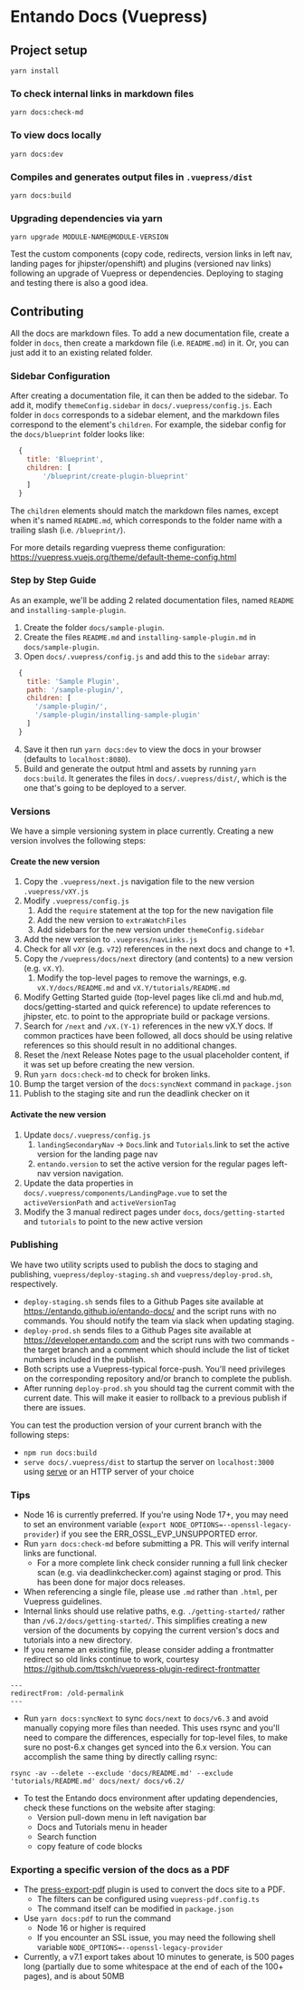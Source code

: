 # Entando Docs (Vuepress)

## Project setup
```
yarn install
```

### To check internal links in markdown files
```
yarn docs:check-md
```

### To view docs locally
```
yarn docs:dev
```

### Compiles and generates output files in `.vuepress/dist`
```
yarn docs:build
```

### Upgrading dependencies via yarn
```
yarn upgrade MODULE-NAME@MODULE-VERSION
```
Test the custom components (copy code, redirects, version links in left nav, landing pages for jhipster/openshift) and plugins (versioned nav links) following an upgrade of Vuepress or dependencies. Deploying to staging and testing there is also a good idea.

## Contributing
All the docs are markdown files. To add a new documentation file, create a folder in `docs`, then create a markdown file (i.e. `README.md`) in it. Or, you can just add it to an existing related folder.

### Sidebar Configuration
After creating a documentation file, it can then be added to the sidebar. To add it, modify `themeConfig.sidebar` in `docs/.vuepress/config.js`. Each folder in `docs` corresponds to a sidebar element, and the markdown files correspond to the element's `children`. For example, the sidebar config for the `docs/blueprint` folder looks like:

```js
  {
    title: 'Blueprint',
    children: [
        '/blueprint/create-plugin-blueprint'
    ]
  }
```

The `children` elements should match the markdown files names, except when it's named `README.md`, which corresponds to the folder name with a trailing slash (i.e. `/blueprint/`).

For more details regarding vuepress theme configuration: https://vuepress.vuejs.org/theme/default-theme-config.html

### Step by Step Guide
As an example, we'll be adding 2 related documentation files, named `README` and `installing-sample-plugin`.

1. Create the folder `docs/sample-plugin`.
2. Create the files `README.md` and `installing-sample-plugin.md` in `docs/sample-plugin`.
3. Open `docs/.vuepress/config.js` and add this to the `sidebar` array:
```js
  {
    title: 'Sample Plugin',
    path: '/sample-plugin/',
    children: [
      '/sample-plugin/',
      '/sample-plugin/installing-sample-plugin'
    ]
  }
```
4. Save it then run `yarn docs:dev` to view the docs in your browser (defaults to `localhost:8080`).
5. Build and generate the output html and assets by running `yarn docs:build`. It generates the files in `docs/.vuepress/dist/`, which is the one that's going to be deployed to a server.

### Versions
We have a simple versioning system in place currently. Creating a new version involves the following steps:

#### Create the new version
1. Copy the `.vuepress/next.js` navigation file to the new version `.vuepress/vXY.js`
1. Modify `.vuepress/config.js` 
   1. Add the `require` statement at the top for the new navigation file
   1. Add the new version to `extraWatchFiles`
   1. Add sidebars for the new version under `themeConfig.sidebar`
1. Add the new version to `.vuepress/navLinks.js`
1. Check for all `vXY` (e.g. `v72`) references in the next docs and change to +1.
1. Copy the `/vuepress/docs/next` directory (and contents) to a new version (e.g. `vX.Y`).
   1. Modify the top-level pages to remove the warnings, e.g. `vX.Y/docs/README.md` and `vX.Y/tutorials/README.md` 
1. Modify Getting Started guide (top-level pages like cli.md and hub.md, docs/getting-started and quick reference) to update references to jhipster, etc. to point to the appropriate build or package versions.
1. Search for `/next` and `/vX.(Y-1)` references in the new vX.Y docs. If common practices have been followed, all docs should be using relative references so this should result in no additional changes.
1. Reset the /next Release Notes page to the usual placeholder content, if it was set up before creating the new version. 
1. Run `yarn docs:check-md` to check for broken links.
1. Bump the target version of the `docs:syncNext` command in `package.json`
1. Publish to the staging site and run the deadlink checker on it

#### Activate the new version
1. Update `docs/.vuepress/config.js`
   1. `landingSecondaryNav` → `Docs`.link and `Tutorials`.link to set the active version for the landing page nav
   1. `entando.version` to set the active version for the regular pages left-nav version navigation.
1. Update the data properties in `docs/.vuepress/components/LandingPage.vue` to set the `activeVersionPath` and `activeVersionTag`
1. Modify the 3 manual redirect pages under `docs`, `docs/getting-started` and `tutorials` to point to the new active version

### Publishing
We have two utility scripts used to publish the docs to staging and publishing, `vuepress/deploy-staging.sh` and `vuepress/deploy-prod.sh`, respectively. 
   - `deploy-staging.sh` sends files to a Github Pages site available at <https://entando.github.io/entando-docs/> and the script runs with no commands. You should notify the team via slack when updating staging.
   - `deploy-prod.sh` sends files to a Github Pages site available at <https://developer.entando.com> and the script runs with two commands - the target branch and a comment which should include the list of ticket numbers included in the publish.
   - Both scripts use a Vuepress-typical force-push. You'll need privileges on the corresponding repository and/or branch to complete the publish.
   - After running `deploy-prod.sh` you should tag the current commit with the current date. This will make it easier to rollback to a previous publish if there are issues. 

You can test the production version of your current branch with the following steps:
   - `npm run docs:build`
   - `serve docs/.vuepress/dist` to startup the server on `localhost:3000` using [serve](https://github.com/vercel/serve) or an HTTP server of your choice

### Tips
* Node 16 is currently preferred. If you're using Node 17+, you may need to set an environment variable (`export NODE_OPTIONS=--openssl-legacy-provider`) if you see the ERR_OSSL_EVP_UNSUPPORTED error. 
* Run `yarn docs:check-md` before submitting a PR. This will verify internal links are functional.
  -  For a more complete link check consider running a full link checker scan (e.g. via deadlinkchecker.com) against staging or prod. This has been done for major docs releases.
* When referencing a single file, please use `.md` rather than `.html`, per Vuepress guidelines.
* Internal links should use relative paths, e.g. `./getting-started/` rather than 
`/v6.2/docs/getting-started/`. This simplifies creating a new version of the documents by copying the current version's docs and tutorials into a new directory.
* If you rename an existing file, please consider adding a frontmatter redirect so old links continue to work, courtesy <https://github.com/ttskch/vuepress-plugin-redirect-frontmatter>
```
---
redirectFrom: /old-permalink
---
```
* Run `yarn docs:syncNext` to sync `docs/next` to `docs/v6.3` and avoid manually copying more files than needed. This uses rsync and you'll need to compare the differences, especially for top-level files, to make sure no post-6.x changes get synced into the 6.x version. You can accomplish the same thing by directly calling rsync:
```
rsync -av --delete --exclude 'docs/README.md' --exclude 'tutorials/README.md' docs/next/ docs/v6.2/
```
 * To test the Entando docs environment after updating dependencies, check these functions on the website after staging:
    * Version pull-down menu in left navigation bar
    * Docs and Tutorials menu in header
    * Search function
    * copy feature of code blocks

### Exporting a specific version of the docs as a PDF
* The [press-export-pdf](https://github.com/condorheroblog/vuepress-plugin) plugin is used to convert the docs site to a PDF.
  * The filters can be configured using `vuepress-pdf.config.ts`
  * The command itself can be modified in `package.json`
* Use `yarn docs:pdf` to run the command  
  * Node 16 or higher is required
  * If you encounter an SSL issue, you may need the following shell variable `NODE_OPTIONS=--openssl-legacy-provider`
* Currently, a v7.1 export takes about 10 minutes to generate, is 500 pages long (partially due to some whitespace at the end of each of the 100+ pages), and is about 50MB
